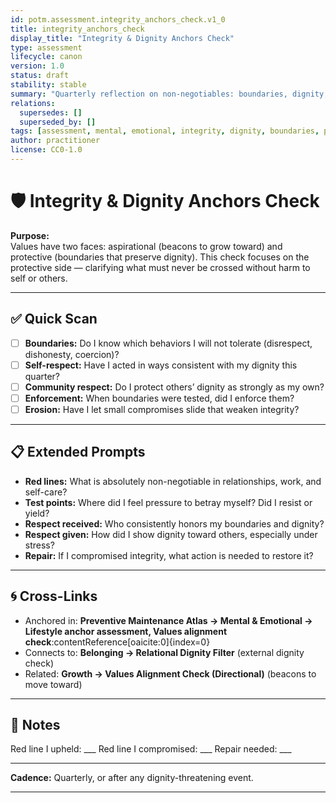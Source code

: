 ```yaml
---
id: potm.assessment.integrity_anchors_check.v1_0
title: integrity_anchors_check
display_title: "Integrity & Dignity Anchors Check"
type: assessment
lifecycle: canon
version: 1.0
status: draft
stability: stable
summary: "Quarterly reflection on non-negotiables: boundaries, dignity, and the lines that protect self and community integrity."
relations:
  supersedes: []
  superseded_by: []
tags: [assessment, mental, emotional, integrity, dignity, boundaries, practitioner]
author: practitioner
license: CC0-1.0
---
```


# 🛡️ Integrity & Dignity Anchors Check

**Purpose:**  
Values have two faces: aspirational (beacons to grow toward) and protective (boundaries that preserve dignity). This check focuses on the protective side — clarifying what must never be crossed without harm to self or others.

---

## ✅ Quick Scan

- [ ] **Boundaries:** Do I know which behaviors I will not tolerate (disrespect, dishonesty, coercion)?  
- [ ] **Self-respect:** Have I acted in ways consistent with my dignity this quarter?  
- [ ] **Community respect:** Do I protect others’ dignity as strongly as my own?  
- [ ] **Enforcement:** When boundaries were tested, did I enforce them?  
- [ ] **Erosion:** Have I let small compromises slide that weaken integrity?  

---

## 📋 Extended Prompts

- **Red lines:** What is absolutely non-negotiable in relationships, work, and self-care?  
- **Test points:** Where did I feel pressure to betray myself? Did I resist or yield?  
- **Respect received:** Who consistently honors my boundaries and dignity?  
- **Respect given:** How did I show dignity toward others, especially under stress?  
- **Repair:** If I compromised integrity, what action is needed to restore it?  

---

## 🌀 Cross-Links

- Anchored in: **Preventive Maintenance Atlas → Mental & Emotional → Lifestyle anchor assessment, Values alignment check**:contentReference[oaicite:0]{index=0}  
- Connects to: **Belonging → Relational Dignity Filter** (external dignity check)  
- Related: **Growth → Values Alignment Check (Directional)** (beacons to move toward)  

---

## 📝 Notes

Red line I upheld: \_\_\_
Red line I compromised: \_\_\_
Repair needed: \_\_\_

---

**Cadence:** Quarterly, or after any dignity-threatening event.

---


